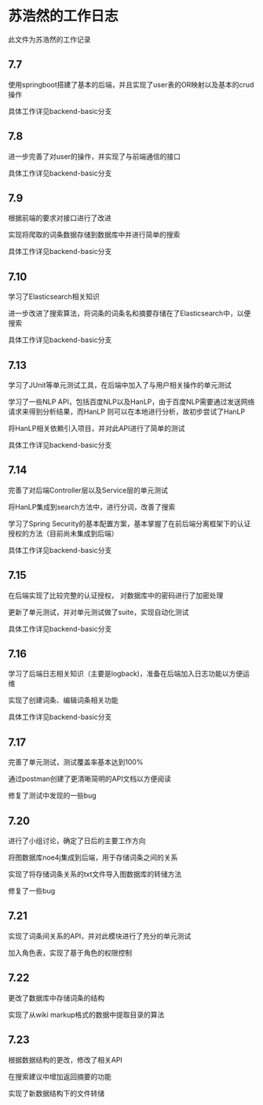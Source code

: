 # 苏浩然的工作日志

此文件为苏浩然的工作记录

## 7.7

使用springboot搭建了基本的后端，并且实现了user表的OR映射以及基本的crud操作

具体工作详见backend-basic分支

## 7.8

进一步完善了对user的操作，并实现了与前端通信的接口

具体工作详见backend-basic分支

## 7.9

根据前端的要求对接口进行了改进

实现将爬取的词条数据存储到数据库中并进行简单的搜索

具体工作详见backend-basic分支

## 7.10

学习了Elasticsearch相关知识

进一步改进了搜索算法，将词条的词条名和摘要存储在了Elasticsearch中，以便搜索

具体工作详见backend-basic分支

## 7.13

学习了JUnit等单元测试工具，在后端中加入了与用户相关操作的单元测试

学习了一些NLP API，包括百度NLP以及HanLP，由于百度NLP需要通过发送网络请求来得到分析结果，而HanLP
则可以在本地进行分析，故初步尝试了HanLP

将HanLP相关依赖引入项目，并对此API进行了简单的测试

具体工作详见backend-basic分支

## 7.14

完善了对后端Controller层以及Service层的单元测试

将HanLP集成到search方法中，进行分词，改善了搜索

学习了Spring Security的基本配置方案，基本掌握了在前后端分离框架下的认证授权的方法（目前尚未集成到后端）

具体工作详见backend-basic分支

## 7.15

在后端实现了比较完整的认证授权， 对数据库中的密码进行了加密处理

更新了单元测试，并对单元测试做了suite，实现自动化测试

具体工作详见backend-basic分支

## 7.16

学习了后端日志相关知识（主要是logback)，准备在后端加入日志功能以方便运维

实现了创建词条、编辑词条相关功能

具体工作详见backend-basic分支

## 7.17

完善了单元测试，测试覆盖率基本达到100%

通过postman创建了更清晰简明的API文档以方便阅读

修复了测试中发现的一些bug

## 7.20

进行了小组讨论，确定了日后的主要工作方向

将图数据库noe4j集成到后端，用于存储词条之间的关系

实现了将存储词条关系的txt文件导入图数据库的转储方法

修复了一些bug

## 7.21

实现了词条间关系的API，并对此模块进行了充分的单元测试

加入角色表，实现了基于角色的权限控制

## 7.22

更改了数据库中存储词条的结构

实现了从wiki markup格式的数据中提取目录的算法

## 7.23

根据数据结构的更改，修改了相关API

在搜索建议中增加返回摘要的功能

实现了新数据结构下的文件转储
